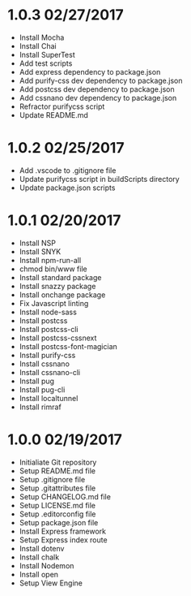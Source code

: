 # 1.0.3 02/27/2017

* Install Mocha
* Install Chai
* Install SuperTest
* Add test scripts
* Add express dependency to package.json
* Add purify-css dev dependency to package.json
* Add postcss dev dependency to package.json
* Add cssnano dev dependency to package.json
* Refractor purifycss script
* Update README.md

# 1.0.2 02/25/2017

* Add .vscode to .gitignore file
* Update purifycss script in buildScripts directory
* Update package.json scripts

# 1.0.1 02/20/2017 

* Install NSP
* Install SNYK
* Install npm-run-all
* chmod bin/www file
* Install standard package
* Install snazzy package
* Install onchange package
* Fix Javascript linting
* Install node-sass
* Install postcss
* Install postcss-cli
* Install postcss-cssnext
* Install postcss-font-magician
* Install purify-css
* Install cssnano
* Install cssnano-cli
* Install pug
* Install pug-cli
* Install localtunnel
* Install rimraf

# 1.0.0 02/19/2017

* Initialiate Git repository
* Setup README.md file
* Setup .gitignore file
* Setup .gitattributes file
* Setup CHANGELOG.md file
* Setup LICENSE.md file
* Setup .editorconfig file
* Setup package.json file
* Install Express framework
* Setup Express index route
* Install dotenv
* Install chalk
* Install Nodemon
* Install open
* Setup View Engine
